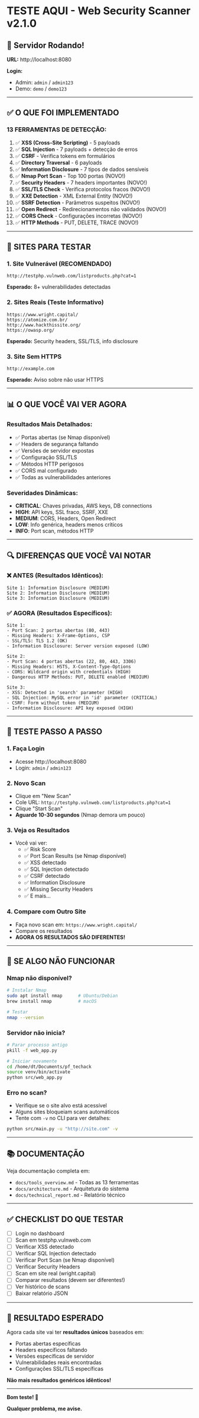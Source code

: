 # TESTE AQUI - Web Security Scanner v2.1.0

## 🚀 Servidor Rodando!

**URL:** http://localhost:8080

**Login:**
- Admin: `admin` / `admin123`
- Demo: `demo` / `demo123`

---

## ✅ O QUE FOI IMPLEMENTADO

### **13 FERRAMENTAS DE DETECÇÃO:**

1. ✅ **XSS (Cross-Site Scripting)** - 5 payloads
2. ✅ **SQL Injection** - 7 payloads + detecção de erros
3. ✅ **CSRF** - Verifica tokens em formulários
4. ✅ **Directory Traversal** - 6 payloads
5. ✅ **Information Disclosure** - 7 tipos de dados sensíveis
6. ✅ **Nmap Port Scan** - Top 100 portas (NOVO!)
7. ✅ **Security Headers** - 7 headers importantes (NOVO!)
8. ✅ **SSL/TLS Check** - Verifica protocolos fracos (NOVO!)
9. ✅ **XXE Detection** - XML External Entity (NOVO!)
10. ✅ **SSRF Detection** - Parâmetros suspeitos (NOVO!)
11. ✅ **Open Redirect** - Redirecionamentos não validados (NOVO!)
12. ✅ **CORS Check** - Configurações incorretas (NOVO!)
13. ✅ **HTTP Methods** - PUT, DELETE, TRACE (NOVO!)

---

## 🧪 SITES PARA TESTAR

### 1. Site Vulnerável (RECOMENDADO)
```
http://testphp.vulnweb.com/listproducts.php?cat=1
```
**Esperado:** 8+ vulnerabilidades detectadas

### 2. Sites Reais (Teste Informativo)
```
https://www.wright.capital/
https://atomize.com.br/
http://www.hackthissite.org/
https://owasp.org/
```
**Esperado:** Security headers, SSL/TLS, info disclosure

### 3. Site Sem HTTPS
```
http://example.com
```
**Esperado:** Aviso sobre não usar HTTPS

---

## 📊 O QUE VOCÊ VAI VER AGORA

### Resultados Mais Detalhados:
- ✅ Portas abertas (se Nmap disponível)
- ✅ Headers de segurança faltando
- ✅ Versões de servidor expostas
- ✅ Configuração SSL/TLS
- ✅ Métodos HTTP perigosos
- ✅ CORS mal configurado
- ✅ Todas as vulnerabilidades anteriores

### Severidades Dinâmicas:
- **CRITICAL**: Chaves privadas, AWS keys, DB connections
- **HIGH**: API keys, SSL fraco, SSRF, XXE
- **MEDIUM**: CORS, Headers, Open Redirect
- **LOW**: Info genérica, headers menos críticos
- **INFO**: Port scan, métodos HTTP

---

## 🔍 DIFERENÇAS QUE VOCÊ VAI NOTAR

### ❌ ANTES (Resultados Idênticos):
```
Site 1: Information Disclosure (MEDIUM)
Site 2: Information Disclosure (MEDIUM)
Site 3: Information Disclosure (MEDIUM)
```

### ✅ AGORA (Resultados Específicos):
```
Site 1:
- Port Scan: 2 portas abertas (80, 443)
- Missing Headers: X-Frame-Options, CSP
- SSL/TLS: TLS 1.2 (OK)
- Information Disclosure: Server version exposed (LOW)

Site 2:
- Port Scan: 4 portas abertas (22, 80, 443, 3306)
- Missing Headers: HSTS, X-Content-Type-Options
- CORS: Wildcard origin with credentials (HIGH)
- Dangerous HTTP Methods: PUT, DELETE enabled (MEDIUM)

Site 3:
- XSS: Detected in 'search' parameter (HIGH)
- SQL Injection: MySQL error in 'id' parameter (CRITICAL)
- CSRF: Form without token (MEDIUM)
- Information Disclosure: API key exposed (HIGH)
```

---

## 📝 TESTE PASSO A PASSO

### 1. Faça Login
- Acesse http://localhost:8080
- Login: `admin` / `admin123`

### 2. Novo Scan
- Clique em "New Scan"
- Cole URL: `http://testphp.vulnweb.com/listproducts.php?cat=1`
- Clique "Start Scan"
- **Aguarde 10-30 segundos** (Nmap demora um pouco)

### 3. Veja os Resultados
- Você vai ver:
  - ✅ Risk Score
  - ✅ Port Scan Results (se Nmap disponível)
  - ✅ XSS detectado
  - ✅ SQL Injection detectado
  - ✅ CSRF detectado
  - ✅ Information Disclosure
  - ✅ Missing Security Headers
  - ✅ E mais...

### 4. Compare com Outro Site
- Faça novo scan em: `https://www.wright.capital/`
- Compare os resultados
- **AGORA OS RESULTADOS SÃO DIFERENTES!**

---

## 🐛 SE ALGO NÃO FUNCIONAR

### Nmap não disponível?
```bash
# Instalar Nmap
sudo apt install nmap      # Ubuntu/Debian
brew install nmap          # macOS

# Testar
nmap --version
```

### Servidor não inicia?
```bash
# Parar processo antigo
pkill -f web_app.py

# Iniciar novamente
cd /home/dt/Documents/pf_techack
source venv/bin/activate
python src/web_app.py
```

### Erro no scan?
- Verifique se o site alvo está acessível
- Alguns sites bloqueiam scans automáticos
- Tente com `-v` no CLI para ver detalhes:
```bash
python src/main.py -u "http://site.com" -v
```

---

## 📚 DOCUMENTAÇÃO

Veja documentação completa em:
- `docs/tools_overview.md` - Todas as 13 ferramentas
- `docs/architecture.md` - Arquitetura do sistema
- `docs/technical_report.md` - Relatório técnico

---

## ✅ CHECKLIST DO QUE TESTAR

- [ ] Login no dashboard
- [ ] Scan em testphp.vulnweb.com
- [ ] Verificar XSS detectado
- [ ] Verificar SQL Injection detectado
- [ ] Verificar Port Scan (se Nmap disponível)
- [ ] Verificar Security Headers
- [ ] Scan em site real (wright.capital)
- [ ] Comparar resultados (devem ser diferentes!)
- [ ] Ver histórico de scans
- [ ] Baixar relatório JSON

---

## 🎯 RESULTADO ESPERADO

Agora cada site vai ter **resultados únicos** baseados em:
- Portas abertas específicas
- Headers específicos faltando
- Versões específicas de servidor
- Vulnerabilidades reais encontradas
- Configurações SSL/TLS específicas

**Não mais resultados genéricos idênticos!**

---

**Bom teste! 🚀**

**Qualquer problema, me avise.**
